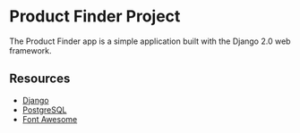 # Product Finder Project
The Product Finder app is a simple application built with the Django 2.0 web framework.

## Resources
* [Django](https://docs.djangoproject.com/en/1.11/)
* [PostgreSQL](https://www.postgresql.org/)
* [Font Awesome](https://fontawesome.com/)
